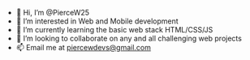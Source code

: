 - 👋 Hi, I’m @PierceW25
- 👀 I’m interested in Web and Mobile development
- 🌱 I’m currently learning the basic web stack HTML/CSS/JS
- 💞️ I’m looking to collaborate on any and all challenging web projects
- 📫 Email me at piercewdevs@gmail.com

